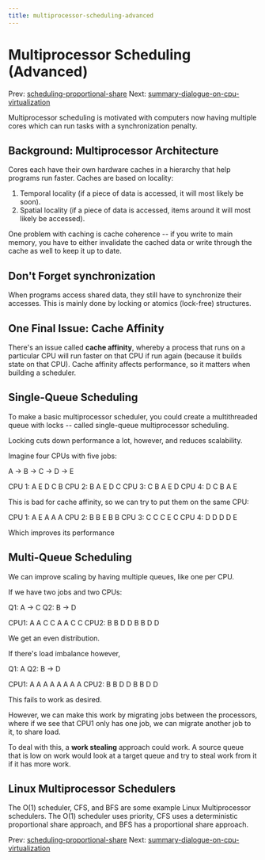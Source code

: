 ```yaml
---
title: multiprocessor-scheduling-advanced
---
```


# Multiprocessor Scheduling (Advanced)

Prev:
[scheduling-proportional-share](scheduling-proportional-share.md)
Next:
[summary-dialogue-on-cpu-virtualization](summary-dialogue-on-cpu-virtualization.md)

Multiprocessor scheduling is motivated with computers now having
multiple cores which can run tasks with a synchronization penalty.

## Background: Multiprocessor Architecture

Cores each have their own hardware caches in a hierarchy that help
programs run faster. Caches are based on locality:

1. Temporal locality (if a piece of data is accessed, it will most
   likely be soon).
2. Spatial locality (if a piece of data is accessed, items around it
   will most likely be accessed).

One problem with caching is cache coherence -- if you write to main
memory, you have to either invalidate the cached data or write through
the cache as well to keep it up to date.

## Don't Forget synchronization

When programs access shared data, they still have to synchronize their
accesses. This is mainly done by locking or atomics (lock-free)
structures.

## One Final Issue: Cache Affinity

There's an issue called **cache affinity**, whereby a process that runs
on a particular CPU will run faster on that CPU if run again (because it
builds state on that CPU). Cache affinity affects performance, so it
matters when building a scheduler.

## Single-Queue Scheduling

To make a basic multiprocessor scheduler, you could create a
multithreaded queue with locks -- called single-queue multiprocessor
scheduling. 

Locking cuts down performance a lot, however, and reduces scalability.

Imagine four CPUs with five jobs:

A -> B -> C -> D -> E 

CPU 1: A E D C B 
CPU 2: B A E D C 
CPU 3: C B A E D 
CPU 4: D C B A E 

This is bad for cache affinity, so we can try to put them on the same
CPU:

CPU 1: A E A A A 
CPU 2: B B E B B 
CPU 3: C C C E C 
CPU 4: D D D D E

Which improves its performance

## Multi-Queue Scheduling

We can improve scaling by having multiple queues, like one per CPU.

If we have two jobs and two CPUs: 

Q1: A -> C 
Q2: B -> D

CPU1: A A C C A A C C 
CPU2: B B D D B B D D

We get an even distribution.

If there's load imbalance however, 

Q1: A
Q2: B -> D

CPU1: A A A A A A A A 
CPU2: B B D D B B D D

This fails to work as desired.

However, we can make this work by migrating jobs between the processors,
where if we see that CPU1 only has one job, we can migrate another job
to it, to share load.

To deal with this, a **work stealing** approach could work. A source
queue that is low on work would look at a target queue and try to steal
work from it if it has more work.

## Linux Multiprocessor Schedulers

The O(1) scheduler, CFS, and BFS are some example Linux Multiprocessor
schedulers. The O(1) scheduler uses priority, CFS uses a deterministic
proportional share approach, and BFS has a proportional share approach.

Prev:
[scheduling-proportional-share](scheduling-proportional-share.md)
Next:
[summary-dialogue-on-cpu-virtualization](summary-dialogue-on-cpu-virtualization.md)
